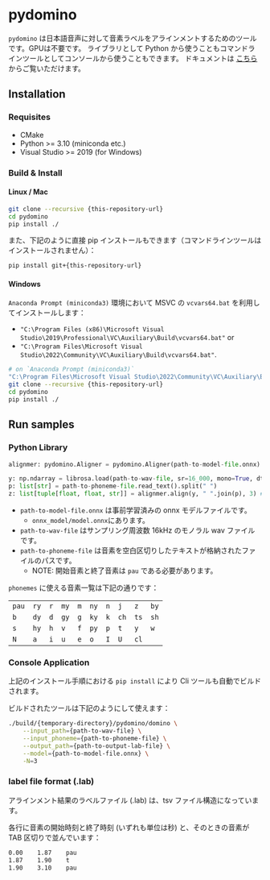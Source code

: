 # pydomino

`pydomino` は日本語音声に対して音素ラベルをアラインメントするためのツールです。GPUは不要です。
ライブラリとして Python から使うこともコマンドラインツールとしてコンソールから使うこともできます。
ドキュメントは [こちら](https://dwangomediavillage.github.io/pydomino/) からご覧いただけます。

## Installation

### Requisites

- CMake
- Python >= 3.10 (miniconda etc.)
- Visual Studio >= 2019 (for Windows)

### Build & Install

#### Linux / Mac

```sh
git clone --recursive {this-repository-url}
cd pydomino
pip install ./
```

また、下記のように直接 pip インストールもできます（コマンドラインツールはインストールされません）：

```sh
pip install git+{this-repository-url}
```


#### Windows

`Anaconda Prompt (miniconda3)` 環境において MSVC の `vcvars64.bat` を利用してインストールします：

* `"C:\Program Files (x86)\Microsoft Visual Studio\2019\Professional\VC\Auxiliary\Build\vcvars64.bat"` or
* `"C:\Program Files\Microsoft Visual Studio\2022\Community\VC\Auxiliary\Build\vcvars64.bat"`.

```sh
# on `Anaconda Prompt (miniconda3)`
"C:\Program Files\Microsoft Visual Studio\2022\Community\VC\Auxiliary\Build\vcvars64.bat"
git clone --recursive {this-repository-url}
cd pydomino
pip install ./
```

## Run samples

### Python Library

```py
alignmer: pydomino.Aligner = pydomino.Aligner(path-to-model-file.onnx)

y: np.ndarray = librosa.load(path-to-wav-file, sr=16_000, mono=True, dtype=np.float32)[0]
p: list[str] = path-to-phoneme-file.read_text().split(" ")
z: list[tuple[float, float, str]] = alignmer.align(y, " ".join(p), 3) # [(start_time_sec, end_time_sec, phoneme_str)]
```

* `path-to-model-file.onnx` は事前学習済みの onnx モデルファイルです。
  * `onnx_model/model.onnx`にあります。
* `path-to-wav-file` はサンプリング周波数 16kHz のモノラル wav ファイルです。
* `path-to-phoneme-file` は音素を空白区切りしたテキストが格納されたファイルのパスです。
  * NOTE: 開始音素と終了音素は `pau` である必要があります。

`phonemes` に使える音素一覧は下記の通りです：

|       |      |     |      |     |      |     |      |      |      |
| ----- | ---- | --- | ---- | --- | ---- | --- | ---- | ---- | ---- |
| `pau` | `ry` | `r` | `my` | `m` | `ny` | `n` | `j`  | `z`  | `by` |
| `b`   | `dy` | `d` | `gy` | `g` | `ky` | `k` | `ch` | `ts` | `sh` |
| `s`   | `hy` | `h` | `v`  | `f` | `py` | `p` | `t`  | `y`  | `w`  |
| `N`   | `a`  | `i` | `u`  | `e` | `o`  | `I` | `U`  | `cl` |      |

### Console Application

上記のインストール手順における `pip install` により Cli ツールも自動でビルドされます。

ビルドされたツールは下記のようにして使えます：

```sh
./build/{temporary-directory}/pydomino/domino \
    --input_path={path-to-wav-file} \
    --input_phoneme={path-to-phoneme-file} \
    --output_path={path-to-output-lab-file} \
    --model={path-to-model-file.onnx} \
    -N=3
```

### label file format (.lab)

アラインメント結果のラベルファイル (.lab) は、tsv ファイル構造になっています。

各行に音素の開始時刻と終了時刻 (いずれも単位は秒) と、そのときの音素が TAB 区切りで並んでいます：

```txt
0.00    1.87    pau
1.87    1.90    t
1.90    3.10    pau
```
